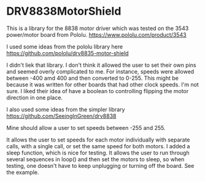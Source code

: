 # DRV8838MotorShield

This is a library for the 8838 motor driver which was tested on the 3543 power/motor board from Pololu. 
https://www.pololu.com/product/3543

I used some ideas from the pololu library here
https://github.com/pololu/drv8835-motor-shield

I didn't liek that library. I don't think it allowed the user to set their own pins and seemed overly complicated to me. For instance, speeds were allowed between -400 amd 400 and then converted to 0-255. This might be because it was written for other boards that had other clock speeds. I'm not sure. I liked their idea of have a boolean to controlling flipping the motor direction in one place. 

I also used some ideas from the simpler library
https://github.com/SeeingInGreen/drv8838

Mine should allow a user to set speeds between -255 and 255. 

It allows the user to set speeds for each motor individually with separate calls, with a single call, or set the same speed for both motors. I added a sleep function, which is nice for testing. It allows the user to run through several sequences in loop() and then set the motors to sleep, so when testing, one doesn't have to keep unplugging or turning off the board. See the example. 
